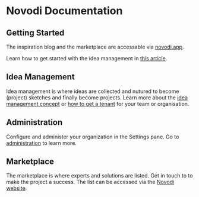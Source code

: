 # Novodi Documentation

## Getting Started

The inspiration blog and the marketplace are accessable via [novodi.app](https://novodi.app/en/home).

Learn how to get started with the idea management in [this article](idea_management_access.md).

## Idea Management

Idea management is where ideas are collected and nutured to become (project) sketches and finally become projects. Learn more about the [idea management concept](idea_management_concept.md) or [how to get a tenant](idea_management_access.md) for your team or organisation.

## Administration
Configure and administer your organization in the Settings pane. Go to [administration](administration.md) to learn more.

## Marketplace

The marketplace is where experts and solutions are listed. Get in touch to to make the project a success. The list can be accessed via the [Novodi website](https://novodi.app/en/marketplace).
